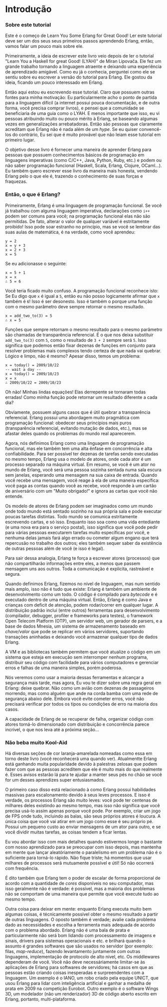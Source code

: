 # Introdução
### Sobre este tutorial

Este é o começo de Learn You Some Erlang for Great Good! Ler este tutorial deve ser um dos seus seus primeiros passos aprendendo Erlang, então, vamos falar um pouco mais sobre ele.

Primeiramente, a ideia de escrever este livro veio depois de ler o tutorial "Learn You a Haskell for great Good! (LYAH)" de Miran Lipovača. Ele fez um grande trabalho tornando a linguagem atraente e deixando uma experiência de aprendizado amigável. Como eu já o conhecia, perguntei como ele se sentiu sobre eu escrever a versão do tutorial para Erlang. Ele gostou da ideia, ficando um pouco interessado em Erlang.

Então aqui estou eu escrevendo esse tutorial. Claro que possuem outras fontes para minha motivação: Eu particularmente acho o ponto de partida para a linguagem difícil (a internet possui pouca documentação, e de outra forma, você precisa comprar livros), e pensei que a comunidade se beneficiaria de uma guia como o LYAH. E menos importante que isso, eu vi pessoas atribuindo muito ou pouco mérito à Erlang, se baseando algumas vezes em generalizações arrebatadoras. Então são pessoas que claramente acreditam que Erlang não é nada além de um _hype_. Se eu quiser convencê-los do contrário, Eu sei que é muito provável que não leiam esse tutorial em primeiro lugar.

O objetivo desse livro é fornecer uma maneira de aprender Erlang para pessoas que possuem conhecimentos básicos de programação em linguagens imperativas (como C/C++, Java, Python, Ruby, etc.) e podem ou não saber programação funcional (Haskell, Scala, Erlang, Clojure, OCaml...). Eu também quero escrever esse livro da maneira mais honesta, vendendo Erlang pelo o que ele é, trazendo o conhecimento de suas forças e fraquezas.

### Então, o que é Erlang?

Primeiramente, Erlang é uma linguagem de programação funcional. Se você já trabalhou com alguma linguagem imperativa, declarações como `i++` podem ser comuns para você; na programação funcional elas não são permitidas. De fato, alterar o valor de qualquer variável é estritamente proibido! Isso pode soar estranho no princípio, mas se você se lembrar das suas aulas de matemática, é na verdade, como você aprendeu:

```
y = 2
x = y + 3
x = 2 + 3
x = 5
```

Se eu adicionasse o seguinte:
```
x = 5 + 1
x = x
∴ 5 = 6
```

Você teria ficado muito confuso. A programação funcional reconhece isto: Se Eu digo que `x` é igual a `5`, então eu não posso logicamente afirmar que `x` também é `6`! Isso é ser desonesto. Isso é também o porque uma função com o mesmo parâmetro deve sempre retornar o mesmo resultado.

```
x = add_two_to(3) = 5
∴ x = 5
```

Funções que sempre retornam o mesmo resultado para o mesmo parâmetro são chamadas de transparência referencial. É o que nos deixa substituir `add_two_to(3)` com `5`, como o resultado de `3 + 2` sempre será `5`. Isso significa que podemos então fixar dezenas de funções em conjunto para resolver problemas mais complexos tendo certeza de que nada vai quebrar. Lógico e limpo, não é mesmo? Apesar disso, temos um problema:

```
x = today() = 2009/10/22
-- wait a day --
x = today() = 2009/10/23
x = x
∴ 2009/10/22 = 2009/10/23
```

Oh não! Minhas lindas equações! Elas derrepente se tornaram todas erradas! Como minha função pode retornar um resultado diferente a cada dia?

Obviamente, possuem alguns casos que é útil quebrar a transparência referencial. Erlang possui uma abordagem muito pragmática com programação funcional: obedecer seus princípios mais puros (transparência referencial, evitando mutação de dados, etc.), mas se afastar deles quando os problemas do mundo real aparecerem.

Agora, nós definimos Erlang como uma linguagem de programação funcional, mas ele também tem uma alta ênfase em concorrência e alta confiabilidade. Para ser possível ter dezenas de tarefas sendo executadas no mesmo tempo, Erlang usa o modelo de atores, onde cada ator é um processo separado na máquina virtual. Em resumo, se você é um ator no mundo de Erlang, você será uma pessoa sozinha sentada numa sala escura sem janelas, esperando uma mensagem na sua caixa de entrada. Quando você recebe uma mensagem, você reage à ela de uma maneira específica: você paga as contas quando você as recebe, você responde à um cartão de aniversário com um "Muito obrigado!" e ignora as cartas que você não entende.

Os modelo de atores de Erlang podem ser imaginados como um mundo onde todo mundo está sentado sozinho na sua própria sala e pode executar poucas tarefas distintas. Todo mundo se comunica estritamente escrevendo cartas, e só isso. Enquanto isso soa como uma vida entediante (e uma nova era para o serviço postal), isso significa que você pode pedir para várias pessoas executarem tarefas muito específicas por você, e nenhuma delas jamais fará algo errado ou cometer algum engano que terá repercusão no trabalho dos outros; eles também sequer saber da existência de outras pessoas além de você (e isso é legal).

Para sair dessa analogia, Erlang te força a escrever atores (processos) que não compartilharão informações entre eles, a menos que passem mensagem uns aos outros. Toda a comunicação é explicita, rastreável e segura.

Quando definimos Erlang, fizemos no nível de linguagem, mas num sentido mais amplo, isso não é tudo que existe: Erlang é também um ambiente de desenvolvimento como um todo. O código é compilado para _bytecode_ e é executado dentro de uma máquina virtual. Então, Erlang é como Java e crianças com deficit de atenção, podem rodar/correr em qualquer lugar. A distribuição padrão inclui (entre outros) ferramentas para desenvolvimento (compilador, debugger, profiler e frameworks para testes), o framework Open Telecom Platform (OTP), um servidor web, um gerador de parsers, e a base de dados Mnesia, um sistema de armazenamento baseado em _chave/valor_ que pode se replicar em vários servidores, suportando transações aninhadas e deixando você armazenar qualquer tipo de dados Erlang.

A VM e as bibliotecas também permitem que você atualize o código em um sistema que esteja em execução sem interromper nenhum programa, distribuir seu código com facilidade para vários computadores e gerenciar erros e falhas de uma maneira simples, porém poderosa.

Nós veremos como usar a maioria dessas ferramentas e alcançar a segurança mais tarde, mas agora, Eu vou te dizer sobre uma regra geral em Erlang: deixe quebrar. Não como um avião com dezenas de passageiros morrendo, mas como alguém que ande na corda bamba com uma rede de segurança abaixo dele. Embora você evite cometer erros, você não precisará verificar por todos os tipos ou condições de erro na maioria dos casos.

A capacidade de Erlang de se recuperar de falha, organizar código com atores torná-lo dimensionado com distribuição e concorrência parece incrível, o que nos leva até a próxima seção...

### Não beba muito Kool-Aid

Há diversas seções de cor laranja-amarelada nomeadas como essa em torno deste livro (você reconhecerá uma quando ver). Atualmentte Erlang está ganhando muita popularidade devido à palestras zelosas que podem fazer com que as pessoas acreditem que ele é muito mais do que realmente é. Esses avisos estarão lá para te ajudar a manter seus pés no chão se você for um desses aprendizes super entusiasmados.

O primeiro caso disso está relacionado à como Erlang possui habilidades massivas para escalonamento devido à seus leves processos. E isso é verdade, os processos Erlang são muito leves: você pode ter centenas de milhares deles existindo ao mesmo tempo, mas isso não significa que você precisa usá-lo assim apenas porque você pode. Por exemplo, criar um jogo de FPS onde tudo, incluindo as balas, são seus próprios atores é loucura. A única coisa que você vai atirar em um jogo como esse é seu próprio pé. Possui um pequeno custo ao enviar mensagens de um ator para outro, e se você dividir muitas tarefas, as coisas tendem a ficar lentas.

Eu vou abordar isso com mais detalhes quando estivermos longe o bastante com nosso aprendizado para se preocupar com isso depois, mas mantenha em mente que lançar aleatóriamente o paralelismo em um problema não é o suficiente para torná-lo rápido. Não fique triste; há momentos que usar milhares de processos será mutuamente possível e útil! Só não ocorrerá com frequência.

É dito também que Erlang tem o poder de escalar de forma proporcional de acordo com a quantidade de _cores_ disponíveis no seu computador, mas isso geralmente não é verdade: é possível, mas a maioria dos problemas não se comportam de uma maneira que permite que você execute tudo ao mesmo tempo.

Outra coisa para deixar em mente: enquanto Erlang executa muito bem algumas coisas, é técnicamente possível obter o mesmo resultado a partir de outras linguagens. O oposto também é verdade; avalie cada problema dado as necessidades e escolha a ferramenta mais adequada de acordo com o problema abordado. Erlang não é uma bala de prata e particularmente não será bom lidando com processamento de imagens e sinais, drivers para sistemas operacionais e etc. e brilhará quando o assunto é grandes softwares que são usados no servidor (por exemplo: filas, _map-reduce_), fazendo levantamento juntamente com outras linguagens, implementação de protocolo de alto nível, etc. Os middlewares dependeram de você. Você não deve necessáriamente limitar-se às aplicações de Erlang para softwares de servidores; há casos em que as pessoas estão criando coisas inesperadas e surpreendentes com a linguagem. Um exemplo é o IANO, um robo criado pela equipe UNICT, que usou Erlang para lidar com inteligência artificial e ganhar a medalha de prata em 2009 na competição Eurobot. Outro exemplo é o software Wings 3D, um modelador (não um renderizador) 3D de código aberto escrito em Erlang, portanto, multi-plataforma.